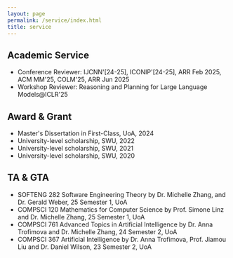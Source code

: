 ```yaml
---
layout: page
permalink: /service/index.html
title: service
---
```


## Academic Service

- Conference Reviewer: IJCNN'[24-25], ICONIP'[24-25], ARR Feb 2025, ACM MM'25, COLM'25, ARR Jun 2025
- Workshop Reviewer: Reasoning and Planning for Large Language Models@ICLR'25

## Award & Grant

- Master's Dissertation in First-Class, UoA, 2024
- University-level scholarship, SWU, 2022
- University-level scholarship, SWU, 2021
- University-level scholarship, SWU, 2020

## TA & GTA

- SOFTENG 282 Software Engineering Theory by Dr. Michelle Zhang, and Dr. Gerald Weber, 25 Semester 1, UoA
- COMPSCI 120 Mathematics for Computer Science by Prof. Simone Linz and Dr. Michelle Zhang, 25 Semester 1, UoA
- COMPSCI 761 Advanced Topics in Artificial Intelligence by Dr. Anna Trofimova and Dr. Michelle Zhang, 24 Semester 2, UoA
- COMPSCI 367 Artificial Intelligence by Dr. Anna Trofimova, Prof. Jiamou Liu and Dr. Daniel Wilson, 23 Semester 2, UoA
